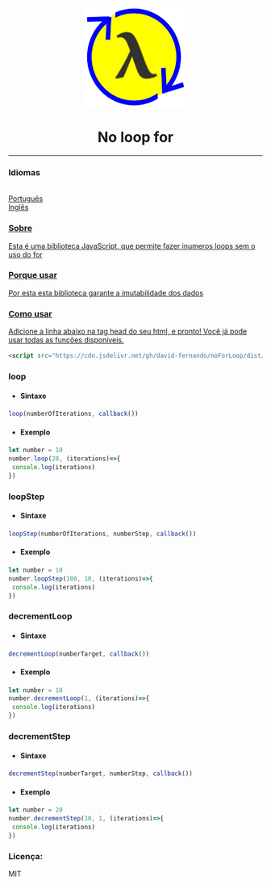<p align="center">
  <a href="" rel="noopener">
 <img width=200px height=200px src="icon/icon.png" alt="No loop for"></a>
</p>

<h1 align="center">No loop for</h1>

---

### Idiomas
<ul style="display:inline; list-style-type:none">
  <li style="list-style-type:none"><a href="#">Português</li>
  <li style="list-style-type:none"><a href="README.md">Inglês</li>
</ul>

### Sobre
Esta é uma biblioteca JavaScript, que permite fazer inumeros loops sem o uso do for

### Porque usar
Por esta esta biblioteca garante a imutabilidade dos dados

### Como usar
Adicione a linha abaixo na tag head do seu html, e pronto! Você já pode usar todas as funções disponíveis.
```html
<script src="https://cdn.jsdelivr.net/gh/david-fernando/noForLoop/dist/noforloop.js"></script>
```
### loop
   - #### Sintaxe
  ```javascript
  loop(numberOfIterations, callback())
  ```
  - #### Exemplo
  ```javascript
  let number = 10
  number.loop(20, (iterations)=>{
   console.log(iterations)
  })
  ```
### loopStep
   - #### Sintaxe
  ```javascript
  loopStep(numberOfIterations, numberStep, callback())
  ```
  - #### Exemplo
  ```javascript
  let number = 10
  number.loopStep(100, 10, (iterations)=>{
   console.log(iterations)
  })
  ```
  

### decrementLoop
   - #### Sintaxe
  ```javascript
  decrementLoop(numberTarget, callback())
  ```
  - #### Exemplo
  ```javascript
  let number = 10
  number.decrementLoop(1, (iterations)=>{
   console.log(iterations)
  })
  ```
  
### decrementStep
   - #### Sintaxe
  ```javascript
  decrementStep(numberTarget, numberStep, callback())
  ```
  - #### Exemplo
  ```javascript
  let number = 20
  number.decrementStep(10, 1, (iterations)=>{
   console.log(iterations)
  })
  ```

### Licença:
MIT
